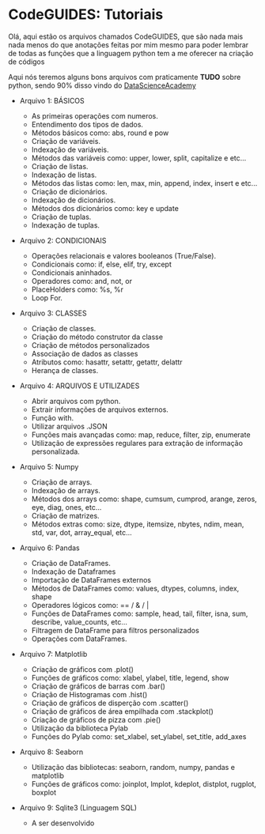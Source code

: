 <h1>CodeGUIDES: Tutoriais</h1>

Olá, aqui estão os arquivos chamados CodeGUIDES, que são nada mais nada menos do que anotações feitas 
por mim mesmo para poder lembrar de todas as funções que a linguagem python tem a me oferecer na criação de códigos

Aqui nós teremos alguns bons arquivos com praticamente **TUDO** sobre python, sendo 90% disso vindo do 
[DataScienceAcademy](https://www.datascienceacademy.com.br/course/fundamentos-de-linguagem-python-para-analise-de-dados-e-data-science)

- Arquivo 1: BÁSICOS
  - As primeiras operações com numeros.
  - Entendimento dos tipos de dados.
  - Métodos básicos como: abs, round e pow
  - Criação de variáveis.
  - Indexação de variáveis.
  - Métodos das variáveis como: upper, lower, split, capitalize e etc...
  - Criação de listas.
  - Indexação de listas.
  - Métodos das listas como: len, max, min, append, index, insert e etc...
  - Criação de dicionários.
  - Indexação de dicionários.
  - Métodos dos dicionários como: key e update
  - Criação de tuplas.
  - Indexação de tuplas.
  
- Arquivo 2: CONDICIONAIS
  - Operações relacionais e valores booleanos (True/False).
  - Condicionais como: if, else, elif, try, except
  - Condicionais aninhados.
  - Operadores como: and, not, or
  - PlaceHolders como: %s, %r
  - Loop For.
  
- Arquivo 3: CLASSES
  - Criação de classes.
  - Criação do método construtor da classe
  - Criação de métodos personalizados
  - Associação de dados as classes
  - Atributos como: hasattr, setattr, getattr, delattr
  - Herança de classes.

- Arquivo 4: ARQUIVOS E UTILIZADES
  - Abrir arquivos com python.
  - Extrair informações de arquivos externos.
  - Função with.
  - Utilizar arquivos .JSON
  - Funções mais avançadas como: map, reduce, filter, zip, enumerate
  - Utilização de expressões regulares para extração de informação personalizada.
 
- Arquivo 5: Numpy
  - Criação de arrays.
  - Indexação de arrays.
  - Métodos dos arrays como: shape, cumsum, cumprod, arange, zeros, eye, diag, ones, etc...
  - Criação de matrizes.
  - Métodos extras como: size, dtype, itemsize, nbytes, ndim, mean, std, var, dot, array_equal, etc...

- Arquivo 6: Pandas
  - Criação de DataFrames.
  - Indexação de Dataframes
  - Importação de DataFrames externos
  - Métodos de DataFrames como: values, dtypes, columns, index, shape
  - Operadores lógicos como: == / & / |
  - Funções de DataFrames como: sample, head, tail, filter, isna, sum, describe, value_counts, etc...
  - Filtragem de DataFrame para filtros personalizados
  - Operações com DataFrames.

- Arquivo 7: Matplotlib
  - Criação de gráficos com .plot()
  - Funções de gráficos como: xlabel, ylabel, title, legend, show
  - Criação de gráficos de barras com .bar()
  - Criação de Histogramas com .hist()
  - Criação de gráficos de disperção com .scatter()
  - Criação de gráficos de área empilhada com .stackplot()
  - Criação de gráficos de pizza com .pie()
  - Utilização da biblioteca Pylab
  - Funções do Pylab como: set_xlabel, set_ylabel, set_title, add_axes

- Arquivo 8: Seaborn
  - Utilização das bibliotecas: seaborn, random, numpy, pandas e matplotlib
  - Funções de gráficos como: joinplot, lmplot, kdeplot, distplot, rugplot, boxplot

- Arquivo 9: Sqlite3 (Linguagem SQL)
  - A ser desenvolvido

